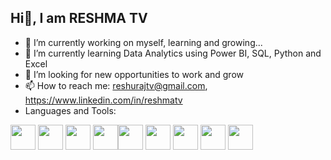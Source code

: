 ## Hi👋, I am RESHMA TV

- 🔭 I’m currently working on myself, learning and growing...
- 🌱 I’m currently learning Data Analytics using Power BI, SQL, Python and Excel
- 🤔 I’m looking for new opportunities to work and grow
- 📫 How to reach me: reshurajtv@gmail.com, https://www.linkedin.com/in/reshmatv
- Languages and Tools:
  
 <img src="https://img.icons8.com/color/48/000000/power-bi.png" width="40"/> <img src="https://img.icons8.com/ios-filled/50/000000/sql.png" width="40"/>
  <img src="https://cdn.jsdelivr.net/gh/devicons/devicon/icons/python/python-original.svg" width="40" /> <img src="https://cdn.jsdelivr.net/gh/devicons/devicon/icons/pandas/pandas-original.svg" width="40"/><img src="https://cdn.jsdelivr.net/gh/devicons/devicon/icons/numpy/numpy-original.svg" width="40"/> <img src="https://cdn.jsdelivr.net/gh/devicons/devicon/icons/mongodb/mongodb-original.svg" width="40"/> <img src="https://cdn.jsdelivr.net/gh/devicons/devicon/icons/postgresql/postgresql-original.svg" width="40"/> <img src="https://cdn.jsdelivr.net/gh/devicons/devicon/icons/mysql/mysql-original.svg" width="40"/>
<img src="https://img.icons8.com/color/48/000000/microsoft-excel-2019.png" width="40"/>
<!--
**reshuraj/reshuraj** is a ✨ _special_ ✨ repository because its `README.md` (this file) appears on your GitHub profile.

Here are some ideas to get you started:



##


-->

